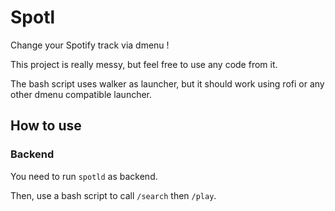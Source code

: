 # Spotl

Change your Spotify track via dmenu !

This project is really messy, but feel free to use any code from it.

The bash script uses walker as launcher, but it should work using rofi or any other dmenu compatible launcher.

## How to use

### Backend

You need to run `spotld` as backend.

Then, use a bash script to call `/search` then `/play`.


